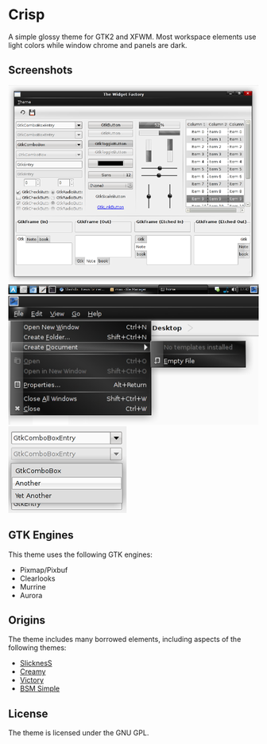 # Crisp

A simple glossy theme for GTK2 and XFWM. Most workspace elements use light
colors while window chrome and panels are dark.

## Screenshots

![Widgets](https://github.com/max99x/crisp/raw/master/screenshots/widgets.png)
![Panel](https://github.com/max99x/crisp/raw/master/screenshots/panel.png)
![Menu](https://github.com/max99x/crisp/raw/master/screenshots/menu.png)
![Combo Box](https://github.com/max99x/crisp/raw/master/screenshots/combo.png)

## GTK Engines

This theme uses the following GTK engines:

* Pixmap/Pixbuf
* Clearlooks
* Murrine
* Aurora

## Origins

The theme includes many borrowed elements, including aspects of the following 
themes:

* [SlicknesS](http://gnome-look.org/content/show.php/SlicknesS?content=71993)
* [Creamy](http://gnome-look.org/content/show.php/Creamy?content=69315)
* [Victory](http://gnome-look.org/content/show.php/Victory+%28Strikes+Again%29?content=123936)
* [BSM Simple](http://gnome-look.org/content/show.php/BSM+Simple?content=121685)

## License

The theme is licensed under the GNU GPL.
